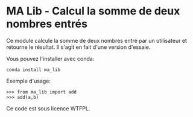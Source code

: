 MA Lib - Calcul la somme de deux nombres entrés
========================================================

Ce module calcule la somme de deux nombres entré par un
utilisateur et retourne le résultat. Il s'agit en fait 
d'une version d'essaie.

Vous pouvez l'installer avec conda:

    conda install ma_lib

Exemple d'usage:

    >>> from ma_lib import add
    >>> add(a,b)

Ce code est sous licence WTFPL.
